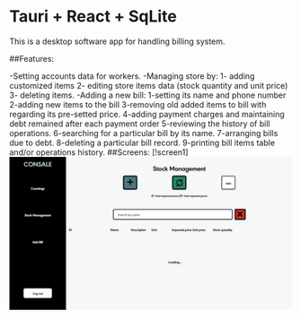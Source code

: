 # Tauri + React + SqLite

This is a desktop software app for handling billing system.

##Features:

-Setting accounts data for workers.
-Managing store by:
    1- adding customized items 
    2- editing store items data (stock quantity and unit price) 
    3- deleting items.
-Adding a new bill: 
    1-setting its name and phone number 
    2-adding new items to the bill 
    3-removing old added items to bill with regarding its pre-setted price. 
    4-adding payment charges and maintaining debt remained after each payment order 
    5-reviewing the history of bill operations.
    6-searching for a particular bill by its name.
    7-arranging bills due to debt.
    8-deleting a particular bill record.
    9-printing bill items table and/or operations history.
##Screens:
[!screen1]
![S](/screenshots/s1.jpeg "Screen")

